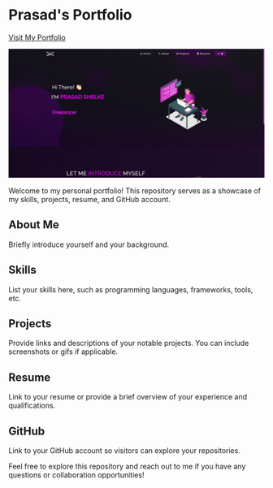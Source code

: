 # Prasad's Portfolio
[Visit My Portfolio](https://prasaddshelke.netlify.app/)

![Portfolio Preview](Images/portfolioImg.png)

Welcome to my personal portfolio! This repository serves as a showcase of my skills, projects, resume, and GitHub account.

## About Me
Briefly introduce yourself and your background.

## Skills
List your skills here, such as programming languages, frameworks, tools, etc.

## Projects
Provide links and descriptions of your notable projects. You can include screenshots or gifs if applicable.

## Resume
Link to your resume or provide a brief overview of your experience and qualifications.

## GitHub
Link to your GitHub account so visitors can explore your repositories.

Feel free to explore this repository and reach out to me if you have any questions or collaboration opportunities!

